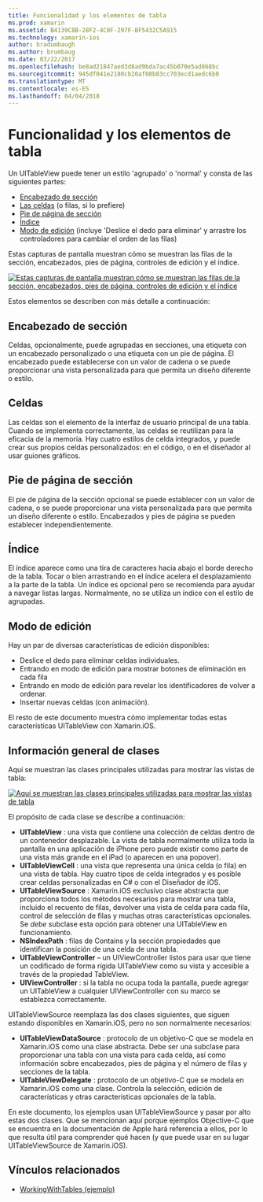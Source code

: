 ```yaml
---
title: Funcionalidad y los elementos de tabla
ms.prod: xamarin
ms.assetid: B4139C8B-28F2-4C0F-297F-BF5432C5A915
ms.technology: xamarin-ios
author: bradumbaugh
ms.author: brumbaug
ms.date: 03/22/2017
ms.openlocfilehash: be8ad21847aed3d8ad9bda7ac45b070e5ad868bc
ms.sourcegitcommit: 945df041e2180cb20af08b83cc703ecd1aedc6b0
ms.translationtype: MT
ms.contentlocale: es-ES
ms.lasthandoff: 04/04/2018
---
```

# <a name="table-parts-and-functionality"></a>Funcionalidad y los elementos de tabla

Un UITableView puede tener un estilo 'agrupado' o 'normal' y consta de las siguientes partes:

-  [Encabezado de sección](#Section_Header)
-  [Las celdas](#Cells) (o filas, si lo prefiere)
-  [Pie de página de sección](#Section_Footer)
-  [Índice](#Index)
-  [Modo de edición](#Edit_Features) (incluye 'Deslice el dedo para eliminar' y arrastre los controladores para cambiar el orden de las filas) 

Estas capturas de pantalla muestran cómo se muestran las filas de la sección, encabezados, pies de página, controles de edición y el índice.

 [![](table-parts-and-functionality-images/image1a.png "Estas capturas de pantalla muestran cómo se muestran las filas de la sección, encabezados, pies de página, controles de edición y el índice")](table-parts-and-functionality-images/image1a.png#lightbox)

Estos elementos se describen con más detalle a continuación:

<a name="Section_Header" />

## <a name="section-header"></a>Encabezado de sección

Celdas, opcionalmente, puede agrupadas en secciones, una etiqueta con un encabezado personalizado o una etiqueta con un pie de página. El encabezado puede establecerse con un valor de cadena o se puede proporcionar una vista personalizada para que permita un diseño diferente o estilo.

<a name="Cells" />

## <a name="cells"></a>Celdas

Las celdas son el elemento de la interfaz de usuario principal de una tabla. Cuando se implementa correctamente, las celdas se reutilizan para la eficacia de la memoria. Hay cuatro estilos de celda integrados, y puede crear sus propios celdas personalizados: en el código, o en el diseñador al usar guiones gráficos.

<a name="Section_Footer"/>

## <a name="section-footer"></a>Pie de página de sección

El pie de página de la sección opcional se puede establecer con un valor de cadena, o se puede proporcionar una vista personalizada para que permita un diseño diferente o estilo. Encabezados y pies de página se pueden establecer independientemente.

<a name="Index" />

## <a name="index"></a>Índice

El índice aparece como una tira de caracteres hacia abajo el borde derecho de la tabla.
Tocar o bien arrastrando en el índice acelera el desplazamiento a la parte de la tabla. Un índice es opcional pero se recomienda para ayudar a navegar listas largas. Normalmente, no se utiliza un índice con el estilo de agrupadas.

<a name="Edit_Features" />

## <a name="editing-mode"></a>Modo de edición

Hay un par de diversas características de edición disponibles:

- Deslice el dedo para eliminar celdas individuales.
- Entrando en modo de edición para mostrar botones de eliminación en cada fila 
- Entrando en modo de edición para revelar los identificadores de volver a ordenar. 
- Insertar nuevas celdas (con animación).

El resto de este documento muestra cómo implementar todas estas características UITableView con Xamarin.iOS.


## <a name="classes-overview"></a>Información general de clases

Aquí se muestran las clases principales utilizadas para mostrar las vistas de tabla:

[![](table-parts-and-functionality-images/classdiagram.png "Aquí se muestran las clases principales utilizadas para mostrar las vistas de tabla")](table-parts-and-functionality-images/classdiagram.png#lightbox)

El propósito de cada clase se describe a continuación:

- **UITableView** : una vista que contiene una colección de celdas dentro de un contenedor desplazable. La vista de tabla normalmente utiliza toda la pantalla en una aplicación de iPhone pero puede existir como parte de una vista más grande en el iPad (o aparecen en una popover). 
- **UITableViewCell** : una vista que representa una única celda (o fila) en una vista de tabla. Hay cuatro tipos de celda integrados y es posible crear celdas personalizadas en C# o con el Diseñador de iOS. 
- **UITableViewSource** : Xamarin.iOS exclusivo clase abstracta que proporciona todos los métodos necesarios para mostrar una tabla, incluido el recuento de filas, devolver una vista de celda para cada fila, control de selección de filas y muchas otras características opcionales. Se *debe* subclase esta opción para obtener una UITableView en funcionamiento. 
- **NSIndexPath** : filas de Contains y la sección propiedades que identifican la posición de una celda de una tabla. 
- **UITableViewController** – un UIViewController listos para usar que tiene un codificado de forma rígida UITableView como su vista y accesible a través de la propiedad TableView. 
- **UIViewController** : si la tabla no ocupa toda la pantalla, puede agregar un UITableView a cualquier UIViewController con su marco se establezca correctamente. 

UITableViewSource reemplaza las dos clases siguientes, que siguen estando disponibles en Xamarin.iOS, pero no son normalmente necesarios:

- **UITableViewDataSource** : protocolo de un objetivo-C que se modela en Xamarin.iOS como una clase abstracta. Debe ser una subclase para proporcionar una tabla con una vista para cada celda, así como información sobre encabezados, pies de página y el número de filas y secciones de la tabla. 
- **UITableViewDelegate** : protocolo de un objetivo-C que se modela en Xamarin.iOS como una clase. Controla la selección, edición de características y otras características opcionales de la tabla. 

En este documento, los ejemplos usan UITableViewSource y pasar por alto estas dos clases. Que se mencionan aquí porque ejemplos Objective-C que se encuentra en la documentación de Apple hará referencia a ellos, por lo que resulta útil para comprender qué hacen (y que puede usar en su lugar UITableViewSource de Xamarin.iOS).

## <a name="related-links"></a>Vínculos relacionados

- [WorkingWithTables (ejemplo)](https://developer.xamarin.com/samples/monotouch/WorkingWithTables)
